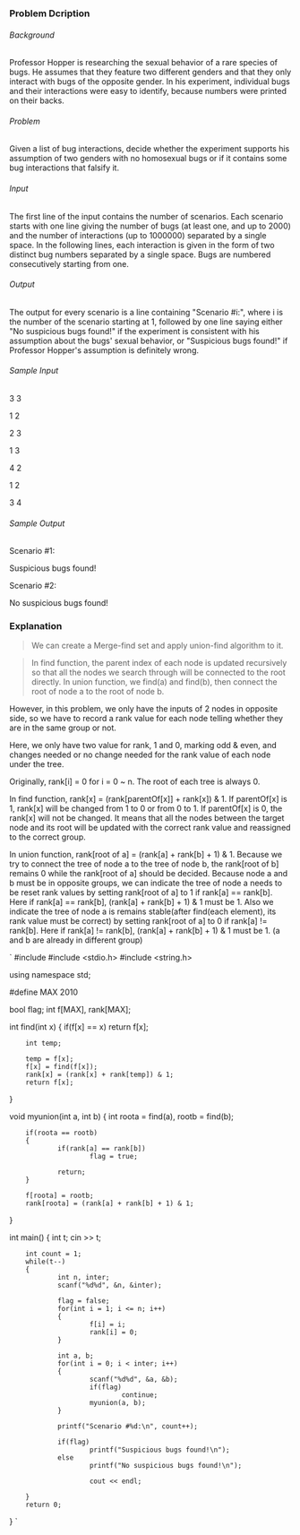### Problem Dcription

###### Background 
Professor Hopper is researching the sexual behavior of a rare species of bugs. He assumes that they feature two different genders and that they only interact with bugs of the opposite gender. In his experiment, individual bugs and their interactions were easy to identify, because numbers were printed on their backs. 

###### Problem 
Given a list of bug interactions, decide whether the experiment supports his assumption of two genders with no homosexual bugs or if it contains some bug interactions that falsify it.
 

###### Input
The first line of the input contains the number of scenarios. Each scenario starts with one line giving the number of bugs (at least one, and up to 2000) and the number of interactions (up to 1000000) separated by a single space. In the following lines, each interaction is given in the form of two distinct bug numbers separated by a single space. Bugs are numbered consecutively starting from one.
 

###### Output
The output for every scenario is a line containing "Scenario #i:", where i is the number of the scenario starting at 1, followed by one line saying either "No suspicious bugs found!" if the experiment is consistent with his assumption about the bugs' sexual behavior, or "Suspicious bugs found!" if Professor Hopper's assumption is definitely wrong.


###### Sample Input
3 3

1 2

2 3

1 3

4 2

1 2

3 4
 

###### Sample Output
Scenario #1:

Suspicious bugs found!

Scenario #2:

No suspicious bugs found!


### Explanation

> We can create a Merge-find set and apply union-find algorithm to it.

> In find function, the parent index of each node is updated recursively so that all the nodes we search through will be connected to the root directly.
> In union function, we find(a) and find(b), then connect the root of node a to the root of node b.

However, in this problem, we only have the inputs of 2 nodes in opposite side, so we have to record a rank value for each node telling whether they are in the same group or not.

Here, we only have two value for rank, 1 and 0, marking odd & even, and changes needed or no change needed for the rank value of each node under the tree.

Originally, rank[i] = 0 for i = 0 ~ n.
The root of each tree is always 0.

In find function, rank[x] = (rank[parentOf[x]] + rank[x]) & 1.
If parentOf[x] is 1, rank[x] will be changed from 1 to 0 or from 0 to 1. If parentOf[x] is 0, the rank[x] will not be changed.
It means that all the nodes between the target node and its root will be updated with the correct rank value and reassigned to the correct group. 

In union function, rank[root of a] = (rank[a] + rank[b] + 1) & 1. 
Because we try to connect the tree of node a to the tree of node b, the rank[root of b] remains 0 while the rank[root of a] should be decided. 
Because node a and b must be in opposite groups, we can indicate the tree of node a needs to be reset rank values by setting rank[root of a] to 1 if rank[a] == rank[b].
Here if rank[a] == rank[b], (rank[a] + rank[b] + 1) & 1 must be 1.
Also we indicate the tree of node a is remains stable(after find(each element), its rank value must be correct) by setting rank[root of a] to 0 if rank[a] != rank[b].
Here if rank[a] != rank[b], (rank[a] + rank[b] + 1) & 1 must be 1. (a and b are already in different group)

`
#include <iostream>
#include <stdio.h>
#include <string.h>

using namespace std;

#define MAX 2010

bool flag;
int f[MAX], rank[MAX];

int find(int x)
{
        if(f[x] == x)
                return f[x];

        int temp;

        temp = f[x];
        f[x] = find(f[x]);
        rank[x] = (rank[x] + rank[temp]) & 1;
        return f[x];
}

void myunion(int a, int b)
{
        int roota = find(a), rootb = find(b);

        if(roota == rootb)
        {
                if(rank[a] == rank[b])
                        flag = true;

                return;
        }

        f[roota] = rootb;
        rank[roota] = (rank[a] + rank[b] + 1) & 1;
}

int main()
{
        int t;
        cin >> t;

        int count = 1;
        while(t--)
        {
                int n, inter;
                scanf("%d%d", &n, &inter);

                flag = false;
                for(int i = 1; i <= n; i++)
                {
                        f[i] = i;
                        rank[i] = 0;
                }

                int a, b;
                for(int i = 0; i < inter; i++)
                {
                        scanf("%d%d", &a, &b);
                        if(flag)
                                continue;
                        myunion(a, b);
                }

                printf("Scenario #%d:\n", count++);

                if(flag)
                        printf("Suspicious bugs found!\n");
                else
                        printf("No suspicious bugs found!\n");

                        cout << endl;

        }
        return 0;
}
`
